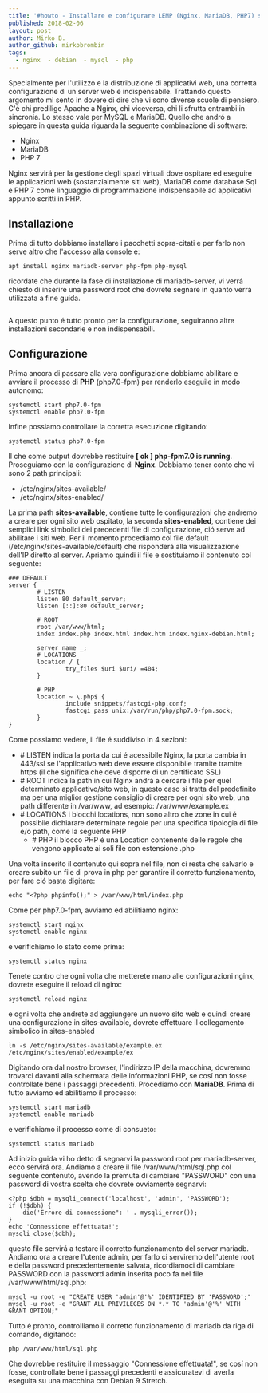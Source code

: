```yaml
---
title: '#howto - Installare e configurare LEMP (Nginx, MariaDB, PHP7) su Debian 9 Stretch'
published: 2018-02-06
layout: post
author: Mirko B.
author_github: mirkobrombin
tags:
  - nginx  - debian  - mysql  - php
---
```

<p>Specialmente per l'utilizzo e la distribuzione di applicativi web, una corretta configurazione di un server web é indispensabile. Trattando questo argomento mi sento in dovere di dire che vi sono diverse scuole di pensiero. C'é chi predilige Apache a Nginx, chi viceversa, chi li sfrutta entrambi in sincronia. Lo stesso vale per MySQL e MariaDB. Quello che andró a spiegare in questa guida riguarda la seguente combinazione di software:</p>

<ul>
<li>Nginx</li>

<li>MariaDB</li>

<li>PHP 7</li>
</ul>

<p>Nginx servirá per la gestione degli spazi virtuali dove ospitare ed eseguire le applicazioni web (sostanzialmente siti web), MariaDB come database Sql e PHP 7 come linguaggio di programmazione indispensabile ad applicativi appunto scritti in PHP.</p>

<h2 id="installazione">Installazione</h2>

<p>Prima di tutto dobbiamo installare i pacchetti sopra-citati e per farlo non serve altro che l'accesso alla console e:</p>

<pre><code>apt install nginx mariadb-server php-fpm php-mysql
</code></pre>

<p>ricordate che durante la fase di installazione di mariadb-server, vi verrá chiesto di inserire una password root che dovrete segnare in quanto verrá utilizzata a fine guida.</p>

<p><img src="https://linuxhub.it/wp-content/uploads/2018/02/1745-mariadb-set-root-password.png" alt="" /></p>

<p>A questo punto é tutto pronto per la configurazione, seguiranno altre installazioni secondarie e non indispensabili.</p>

<h2 id="configurazione">Configurazione</h2>

<p>Prima ancora di passare alla vera configurazione dobbiamo abilitare e avviare il processo di <strong>PHP</strong> (php7.0-fpm) per renderlo eseguile in modo autonomo:</p>

<pre><code>systemctl start php7.0-fpm
systemctl enable php7.0-fpm
</code></pre>

<p>Infine possiamo controllare la corretta esecuzione digitando:</p>

<pre><code>systemctl status php7.0-fpm
</code></pre>

<p>Il che come output dovrebbe restituire <strong>[ ok ] php-fpm7.0 is running</strong>. Proseguiamo con la configurazione di <strong>Nginx</strong>. Dobbiamo tener conto che vi sono 2 path principali:</p>

<ul>
<li>/etc/nginx/sites-available/</li>

<li>/etc/nginx/sites-enabled/</li>
</ul>

<p>La prima path <strong>sites-available</strong>, contiene tutte le configurazioni che andremo a creare per ogni sito web ospitato, la seconda <strong>sites-enabled</strong>, contiene dei semplici link simbolici dei precedenti file di configurazione, ció serve ad abilitare i siti web. Per il momento procediamo col file default (/etc/nginx/sites-available/default) che risponderá alla visualizzazione dell'IP diretto al server. Apriamo quindi il file e sostituiamo il contenuto col seguente:</p>

<pre><code>### DEFAULT
server {
        # LISTEN
        listen 80 default_server;
        listen [::]:80 default_server;

        # ROOT
        root /var/www/html;
        index index.php index.html index.htm index.nginx-debian.html;

        server_name _;
        # LOCATIONS
        location / {
                try_files $uri $uri/ =404;
        }

        # PHP
        location ~ \.php$ {
                include snippets/fastcgi-php.conf;
                fastcgi_pass unix:/var/run/php/php7.0-fpm.sock;
        }
}
</code></pre>

<p>Come possiamo vedere, il file é suddiviso in 4 sezioni:</p>

<ul>
<li># LISTEN indica la porta da cui é acessibile Nginx, la porta cambia in 443/ssl se l'applicativo web deve essere disponibile tramite tramite https (il che significa che deve disporre di un certificato SSL)</li>

<li># ROOT indica la path in cui Nginx andrá a cercare i file per quel determinato applicativo/sito web, in questo caso si tratta del predefinito ma per una miglior gestione consiglio di creare per ogni sito web, una path differente in /var/www, ad esempio: /var/www/example.ex</li>

<li># LOCATIONS i blocchi locations, non sono altro che zone in cui é possibile dichiarare determinate regole per una specifica tipologia di file e/o path, come la seguente PHP


<ul>
<li># PHP il blocco PHP é una Location contenente delle regole che vengono applicate ai soli file con estensione .php</li></ul>
</li>
</ul>

<p>Una volta inserito il contenuto qui sopra nel file, non ci resta che salvarlo e creare subito un file di prova in php per garantire il corretto funzionamento, per fare ció basta digitare:</p>

<pre><code>echo "&lt;?php phpinfo();" &gt; /var/www/html/index.php
</code></pre>

<p>Come per php7.0-fpm, avviamo ed abilitiamo nginx:</p>

<pre><code>systemctl start nginx
systemctl enable nginx
</code></pre>

<p>e verifichiamo lo stato come prima:</p>

<pre><code>systemctl status nginx
</code></pre>

<p>Tenete contro che ogni volta che metterete mano alle configurazioni nginx, dovrete eseguire il reload di nginx:</p>

<pre><code>systemctl reload nginx
</code></pre>

<p>e ogni volta che andrete ad aggiungere un nuovo sito web e quindi creare una configurazione in sites-available, dovrete effettuare il collegamento simbolico in sites-enabled</p>

<pre><code>ln -s /etc/nginx/sites-available/example.ex /etc/nginx/sites/enabled/example/ex
</code></pre>

<p>Digitando ora dal nostro browser, l'indirizzo IP della macchina, dovremmo trovarci davanti alla schermata delle informazioni PHP, se cosí non fosse controllate bene i passaggi precedenti. Procediamo con <strong>MariaDB</strong>. Prima di tutto avviamo ed abilitiamo il processo:</p>

<pre><code>systemctl start mariadb
systemctl enable mariadb
</code></pre>

<p>e verifichiamo il processo come di consueto:</p>

<pre><code>systemctl status mariadb
</code></pre>

<p>Ad inizio guida vi ho detto di segnarvi la password root per mariadb-server, ecco servirá ora. Andiamo a creare il file /var/www/html/sql.php col seguente contenuto, avendo la premuta di cambiare "PASSWORD" con una password di vostra scelta che dovrete ovviamente segnarvi:</p>

<pre><code>&lt;?php $dbh = mysqli_connect('localhost', 'admin', 'PASSWORD');
if (!$dbh) {
    die('Errore di connessione": ' . mysqli_error());
}
echo 'Connessione effettuata!';
mysqli_close($dbh);
</code></pre>

<p>questo file servirá a testare il corretto funzionamento del server mariadb. Andiamo ora a creare l'utente admin, per farlo ci serviremo dell'utente root e della password precedentemente salvata, ricordiamoci di cambiare PASSWORD con la password admin inserita poco fa nel file /var/www/html/sql.php:</p>

<pre><code>mysql -u root -e "CREATE USER 'admin'@'%' IDENTIFIED BY 'PASSWORD';"
mysql -u root -e "GRANT ALL PRIVILEGES ON *.* TO 'admin'@'%' WITH GRANT OPTION;"
</code></pre>

<p>Tutto é pronto, controlliamo il corretto funzionamento di mariadb da riga di comando, digitando:</p>

<pre><code>php /var/www/html/sql.php
</code></pre>

<p>Che dovrebbe restituire il messaggio "Connessione effettuata!", se cosí non fosse, controllate bene i passaggi precedenti e assicuratevi di averla eseguita su una macchina con Debian 9 Stretch.</p>